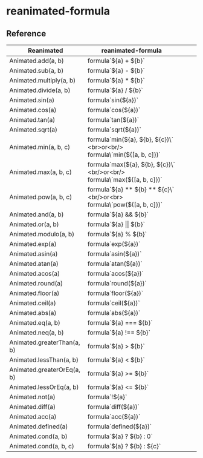 # reanimated-formula

## Reference

| Reanimated              | reanimated-formula                                                   |   |   |   |
|-------------------------|----------------------------------------------------------------------|---|---|---|
| Animated.add(a, b)      | formula\`${a} + ${b}`                                           |   |   |   |
| Animated.sub(a, b)      | formula\`${a} - ${b}\`                                             |   |   |   |
| Animated.multiply(a, b) | formula\`${a} * ${b}\`                                             |   |   |   |
| Animated.divide(a, b)   | formula\`${a} / ${b}\`                                             |   |   |   |
| Animated.sin(a)         | formula\`sin(${a})\`                                               |   |   |   |
| Animated.cos(a)         | formula\`cos(${a})\`                                               |   |   |   |
| Animated.tan(a)         | formula\`tan(${a})\`                                               |   |   |   |
| Animated.sqrt(a)        | formula\`sqrt(${a})\`                                              |   |   |   |
| Animated.min(a, b, c)   | formula\`min(${a}, ${b}, ${c})\` <br>or<br/> formula\`min(${[a, b, c]})\`   |   |   |   |
| Animated.max(a, b, c)   | formula\`max(${a}, ${b}, ${c})\` <br/>or<br/> formula\`max(${[a, b, c]})\`   |   |   |   |
| Animated.pow(a, b, c)   | formula\`${a} ** ${b} ** ${c}\` <br/>or<br> formula\`pow(${[a, b, c]})\`   |   |   |   |
| Animated.and(a, b)   | formula\`${a} && ${b}\`   |   |   |   |
| Animated.or(a, b)   | formula\`${a} \|\| ${b}\`   |   |   |   |
| Animated.modulo(a, b)   | formula\`${a} % ${b}\`   |   |   |   |
| Animated.exp(a)   | formula\`exp(${a})\`   |   |   |   |
| Animated.asin(a)   | formula\`asin(${a})\`   |   |   |   |
| Animated.atan(a)   | formula\`atan(${a})\`   |   |   |   |
| Animated.acos(a)   | formula\`acos(${a})\`   |   |   |   |
| Animated.round(a)   | formula\`round(${a})\`   |   |   |   |
| Animated.floor(a)   | formula\`floor(${a})\`   |   |   |   |
| Animated.ceil(a)   | formula\`ceil(${a})\`   |   |   |   |
| Animated.abs(a)   | formula\`abs(${a})\`   |   |   |   |
| Animated.eq(a, b) | formula\`${a} === ${b}\` | | | | |
| Animated.neq(a, b) | formula\`${a} !== ${b}\` | | | | |
| Animated.greaterThan(a, b) | formula\`${a} > ${b}\` | | | | |
| Animated.lessThan(a, b) | formula\`${a} < ${b}\` | | | | |
| Animated.greaterOrEq(a, b) | formula\`${a} >= ${b}\` | | | | |
| Animated.lessOrEq(a, b) | formula\`${a} <= ${b}\` | | | | |
| Animated.not(a) | formula\`!${a}\` | | | | |
| Animated.diff(a) | formula\`diff(${a})\` | | | | |
| Animated.acc(a) | formula\`acc(${a})\` | | | | |
| Animated.defined(a) | formula\`defined(${a})\` | | | | |
| Animated.cond(a, b) | formula\`${a} ? ${b} : 0\` | | | | |
| Animated.cond(a, b, c) | formula\`${a} ? ${b} : ${c}\` | | | | |




